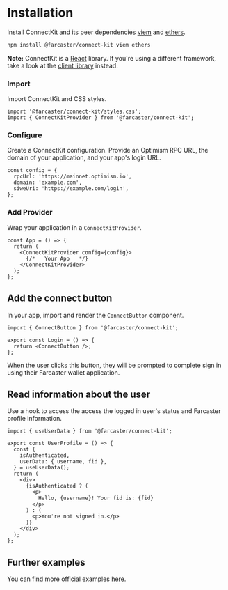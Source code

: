 # Installation

Install ConnectKit and its peer dependencies [viem](https://viem.sh/) and [ethers](https://docs.ethers.org/v6/).

```sh
npm install @farcaster/connect-kit viem ethers
```

**Note:** ConnectKit is a [React](https://react.dev/) library. If you're using a different framework, take a look at the [client library](./client/introduction.md) instead.

### Import

Import ConnectKit and CSS styles.

```tsx
import '@farcaster/connect-kit/styles.css';
import { ConnectKitProvider } from '@farcaster/connect-kit';
```

### Configure

Create a ConnectKit configuration. Provide an Optimism RPC URL, the domain of your application, and your app's login URL.

```tsx
const config = {
  rpcUrl: 'https://mainnet.optimism.io',
  domain: 'example.com',
  siweUri: 'https://example.com/login',
};
```

### Add Provider

Wrap your application in a `ConnectKitProvider`.

```tsx
const App = () => {
  return (
    <ConnectKitProvider config={config}>
      {/*   Your App   */}
    </ConnectKitProvider>
  );
};
```

## Add the connect button

In your app, import and render the `ConnectButton` component.

```tsx
import { ConnectButton } from '@farcaster/connect-kit';

export const Login = () => {
  return <ConnectButton />;
};
```

When the user clicks this button, they will be prompted to complete sign in using their Farcaster wallet application.

## Read information about the user

Use a hook to access the access the logged in user's status and Farcaster profile information.

```tsx
import { useUserData } from '@farcaster/connect-kit';

export const UserProfile = () => {
  const {
    isAuthenticated,
    userData: { username, fid },
  } = useUserData();
  return (
    <div>
      {isAuthenticated ? (
        <p>
          Hello, {username}! Your fid is: {fid}
        </p>
      ) : (
        <p>You're not signed in.</p>
      )}
    </div>
  );
};
```

## Further examples

You can find more official examples [here](https://github.com/farcasterxyz/connect-monorepo/tree/main/examples).
